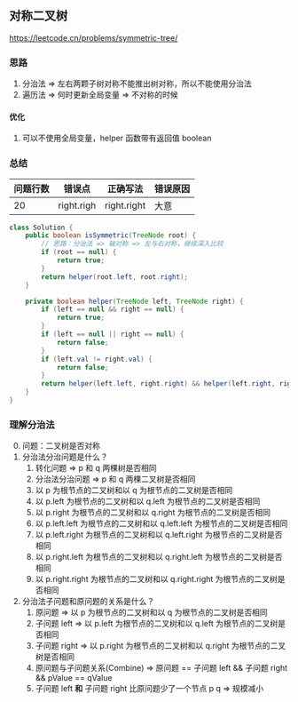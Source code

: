 ## 对称二叉树

<https://leetcode.cn/problems/symmetric-tree/>

### 思路

1. 分治法 => 左右两颗子树对称不能推出树对称，所以不能使用分治法
2. 遍历法 => 何时更新全局变量 => 不对称的时候

#### 优化

1. 可以不使用全局变量，helper 函数带有返回值 boolean

### 总结

| 问题行数 | 错误点        | 正确写法        | 错误原因 |
|------|------------|-------------|------|
| 20   | right.righ | right.right | 大意   |

```java
class Solution {
    public boolean isSymmetric(TreeNode root) {
        // 思路：分治法 => 轴对称 => 左与右对称，继续深入比较
        if (root == null) {
            return true;
        }
        return helper(root.left, root.right);
    }

    private boolean helper(TreeNode left, TreeNode right) {
        if (left == null && right == null) {
            return true;
        }
        if (left == null || right == null) {
            return false;
        }
        if (left.val != right.val) {
            return false;
        }
        return helper(left.left, right.right) && helper(left.right, right.left);
    }
}
```

### 理解分治法

0. 问题：二叉树是否对称
1. 分治法分治问题是什么？
    1. 转化问题 => p 和 q 两棵树是否相同
    2. 分治法分治问题 => p 和 q 两棵二叉树是否相同
    3. 以 p 为根节点的二叉树和以 q 为根节点的二叉树是否相同
    4. 以 p.left 为根节点的二叉树和以 q.left 为根节点的二叉树是否相同
    5. 以 p.right 为根节点的二叉树和以 q.right 为根节点的二叉树是否相同
    6. 以 p.left.left 为根节点的二叉树和以 q.left.left 为根节点的二叉树是否相同
    7. 以 p.left.right 为根节点的二叉树和以 q.left.right 为根节点的二叉树是否相同
    8. 以 p.right.left 为根节点的二叉树和以 q.right.left 为根节点的二叉树是否相同
    9. 以 p.right.right 为根节点的二叉树和以 q.right.right 为根节点的二叉树是否相同
2. 分治法子问题和原问题的关系是什么？
    1. 原问题 => 以 p 为根节点的二叉树和以 q 为根节点的二叉树是否相同
    2. 子问题 left => 以 p.left 为根节点的二叉树和以 q.left 为根节点的二叉树是否相同
    3. 子问题 right => 以 p.right 为根节点的二叉树和以 q.right 为根节点的二叉树是否相同
    4. 原问题与子问题关系(Combine) => 原问题 == 子问题 left && 子问题 right && pValue == qValue
    5. 子问题 left **和** 子问题 right 比原问题少了一个节点 p q => 规模减小
